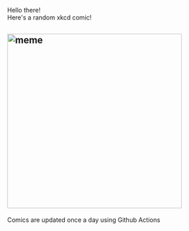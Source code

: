 Hello there! <br>Here's a random xkcd comic!<br>
## <img src="https://imgs.xkcd.com/comics/tv_problems.png" alt="meme" width="400"/><br>
Comics are updated once a day using Github Actions